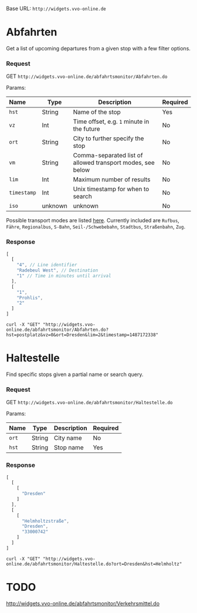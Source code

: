 Base URL: `http://widgets.vvo-online.de`

# Abfahrten

Get a list of upcoming departures from a given stop with a few filter options.

### Request

GET `http://widgets.vvo-online.de/abfahrtsmonitor/Abfahrten.do`

Params:

| Name        | Type    | Description                              | Required |
| :---------- | ------- | ---------------------------------------- | :------- |
| `hst`       | String  | Name of the stop                         | Yes      |
| `vz`        | Int     | Time offset, e.g. `1` minute in the future | No       |
| `ort`       | String  | City to further specify the stop         | No       |
| `vm`        | String  | Comma-separated list of allowed transport modes, see below | No       |
| `lim`       | Int     | Maximum number of results                | No       |
| `timestamp` | Int     | Unix timestamp for when to search        | No       |
| `iso`       | unknown | unknown                                  | No       |


Possible transport modes are listed [here](http://widgets.vvo-online.de/abfahrtsmonitor/Verkehrsmittel.do). Currently included are `Rufbus`, `Fähre`, `Regionalbus`, `S-Bahn`, `Seil-/Schwebebahn`, `Stadtbus`, `Straßenbahn`, `Zug`.

### Response

```js
[
  [
    "4", // Line identifier
    "Radebeul West", // Destination
    "1" // Time in minutes until arrival
  ],
  [
    "1",
    "Prohlis",
    "2"
  ]
]
```

```
curl -X "GET" "http://widgets.vvo-online.de/abfahrtsmonitor/Abfahrten.do?hst=postplatz&vz=0&ort=Dresden&lim=2&timestamp=1487172338"
```

# Haltestelle

Find specific stops given a partial name or search query.

### Request

GET `http://widgets.vvo-online.de/abfahrtsmonitor/Haltestelle.do`

Params:

| Name  | Type   | Description | Required |
| ----- | ------ | ----------- | -------- |
| `ort` | String | City name   | No       |
| `hst` | String | Stop name   | Yes      |

### Response

```js
[
  [
    [
      "Dresden"
    ]
  ],
  [
    [
      "Helmholtzstraße",
      "Dresden",
      "33000742"
    ]
  ]
]
```

```
curl -X "GET" "http://widgets.vvo-online.de/abfahrtsmonitor/Haltestelle.do?ort=Dresden&hst=Helmholtz"
```

# TODO

http://widgets.vvo-online.de/abfahrtsmonitor/Verkehrsmittel.do
